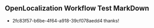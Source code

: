 ## OpenLocalization Workflow Test MarkDown
* 2fc83f57-b6be-4f64-a918-39cf078aedd4 thanks!

<!--HONumber=Jul16_HO2-->


